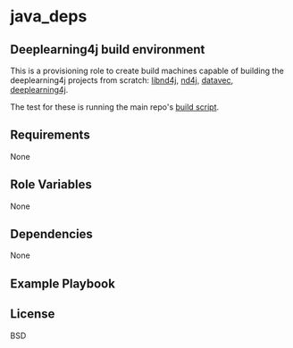java_deps
=========

## Deeplearning4j build environment

This is a provisioning role to create build machines capable of building the
deeplearning4j projects from scratch: [libnd4j](https://github.com/deeplearning4j/libnd4j), [nd4j](https://github.com/deeplearning4j/nd4j), [datavec](https://github.com/deeplearning4j/datavec), [deeplearning4j](https://github.com/deeplearning4j/deeplearning4j).

The test for these is running the main repo's [build script](https://github.com/deeplearning4j/deeplearning4j/blob/master/build-dl4j-stack.sh).

Requirements
------------

None

Role Variables
--------------

None

Dependencies
------------

None

Example Playbook
----------------


License
-------

BSD
